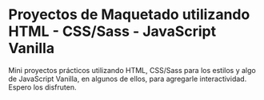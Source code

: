 # Proyectos de Maquetado utilizando HTML - CSS/Sass - JavaScript Vanilla

Mini proyectos prácticos utilizando HTML, CSS/Sass para los estilos y algo de JavaScript Vanilla, en algunos de ellos, para agregarle interactividad. Espero los disfruten.
